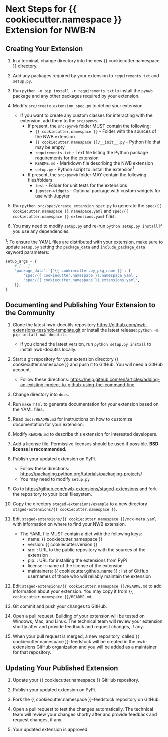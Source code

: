# Next Steps for {{ cookiecutter.namespace }} Extension for NWB:N

## Creating Your Extension

1. In a terminal, change directory into the new {{ cookiecutter.namespace }} directory.

2. Add any packages required by your extension to `requirements.txt` and `setup.py`.

3. Run `python -m pip install -r requirements.txt` to install the `pynwb` package
and any other packages required by your extension.

4. Modify `src/create_extension_spec.py` to define your extension.

    - If you want to create any custom classes for interacting with the extension,
      add them to the `src/pynwb`.
      - If present, the `src/pynwb` folder MUST contain the following:
        - `{{ cookiecutter.namespace }}` - Folder with the sources of the NWB extension
        - `{{ cookiecutter.namespace }}/__init__.py` - Python file that may be empty
        - `requirements.txt` - Text file listing the Python package requirements for the extension
        - `README.md` - Markdown file describing the NWB extension
        - `setup.py` - Python script to install the extension<sup>1</sup>
      - If present, the `src/pynwb` folder MAY contain the following files/folders:
        - `test` - Folder for unit tests for the extensions
        - `jupyter-widgets` - Optional package with custom widgets for use with Jupyter

5. Run `python src/spec/create_extension_spec.py` to generate the
`spec/{{ cookiecutter.namespace }}.namespace.yaml` and
`spec/{{ cookiecutter.namespace }}.extensions.yaml` files.

6. You may need to modify `setup.py` and re-run `python setup.py install` if you
use any dependencies.

<sup>1</sup>: To ensure the YAML files are distributed with your extension, make sure to
update `setup.py` setting the `package_data` and `include_package_data` keyword parameters:
```python
setup_args = {
    # [...]
    'package_data': {'{{ cookiecutter.py_pkg_name }}': [
        'spec/{{ cookiecutter.namespace }}.namespace.yaml',
        'spec/{{ cookiecutter.namespace }}.extensions.yaml',
    ]},
}
```


## Documenting and Publishing Your Extension to the Community

1. Clone the latest nwb-docutils repository https://github.com/nwb-extensions-test/ndx-template.git
or install the latest release:
`python -m pip install nwb-docutils`
    - If you cloned the latest version, run `python setup.py install` to install nwb-docutils locally.

2. Start a git repository for your extension directory {{ cookiecutter.namespace }}
 and push it to GitHub. You will need a GitHub account.
    - Follow these directions:
  https://help.github.com/en/articles/adding-an-existing-project-to-github-using-the-command-line

3. Change directory into `docs`.

4. Run `make html` to generate documentation for your extension based on the YAML files.

5. Read `docs/README.md` for instructions on how to customize documentation for
your extension.

6. Modify `README.md` to describe this extension for interested developers.

7. Add a license file. Permissive licenses should be used if possible.
**BSD license is recommended.**

8. Publish your updated extension on PyPi.
    - Follow these directions: https://packaging.python.org/tutorials/packaging-projects/
    - You may need to modify `setup.py`

9. Go to https://github.com/nwb-extensions/staged-extensions and fork the
repository to your local filesystem.

10. Copy the directory `staged-extensions/example` to a new directory
`staged-extensions/{{ cookiecutter.namespace }}`.

11. Edit `staged-extensions/{{ cookiecutter.namespace }}/ndx-meta.yaml`
with information on where to find your NWB extension.
    - The YAML file MUST contain a dict with the following keys:
      - name: {{ cookiecutter.namespace }}
      - version: {{ cookiecutter.version }}
      - src: <URL> : URL to the public repository with the sources of the extension
      - pip: <URL> : URL for installing the extensions from PyPi
      - license: <license> : name of the license of the extension
      - maintainers: {{ cookiecutter.github_name }} : list of GitHub
      usernames of those who will reliably maintain the extension

12. Edit `staged-extensions/{{ cookiecutter.namespace }}/README.md`
to add information about your extension. You may copy it from
`{{ cookiecutter.namespace }}/README.md`.

13. Git commit and push your changes to GitHub.

14. Open a pull request. Building of your extension will be tested on Windows,
Mac, and Linux. The technical team will review your extension shortly after
and provide feedback and request changes, if any.

15. When your pull request is merged, a new repository, called
{{ cookiecutter.namespace }}-feedstock will be created in the nwb-extensions
GitHub organization and you will be added as a maintainer for that repository.


## Updating Your Published Extension

1. Update your {{ cookiecutter.namespace }} GitHub repository.

2. Publish your updated extension on PyPi.

3. Fork the {{ cookiecutter.namespace }}-feedstock repository on GitHub.

4. Open a pull request to test the changes automatically. The technical team
will review your changes shortly after and provide feedback and request changes,
 if any.

5. Your updated extension is approved.
